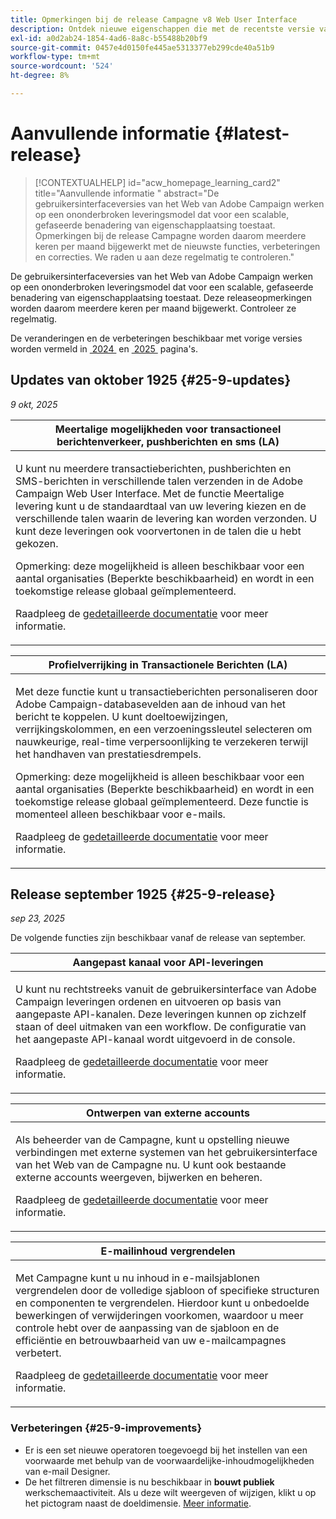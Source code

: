 ```yaml
---
title: Opmerkingen bij de release Campagne v8 Web User Interface
description: Ontdek nieuwe eigenschappen die met de recentste versie van de Gebruikersinterface van het Web van de Campagne komen
exl-id: a0d2ab24-1854-4ad6-8a8c-b55488b20bf9
source-git-commit: 0457e4d0150fe445ae5313377eb299cde40a51b9
workflow-type: tm+mt
source-wordcount: '524'
ht-degree: 8%

---
```


# Aanvullende informatie  {#latest-release}

>[!CONTEXTUALHELP]
>id="acw_homepage_learning_card2"
>title="Aanvullende informatie "
>abstract="De gebruikersinterfaceversies van het Web van Adobe Campaign werken op een ononderbroken leveringsmodel dat voor een scalable, gefaseerde benadering van eigenschapplaatsing toestaat. Opmerkingen bij de release Campagne worden daarom meerdere keren per maand bijgewerkt met de nieuwste functies, verbeteringen en correcties. We raden u aan deze regelmatig te controleren."

De gebruikersinterfaceversies van het Web van Adobe Campaign werken op een ononderbroken leveringsmodel dat voor een scalable, gefaseerde benadering van eigenschapplaatsing toestaat. Deze releaseopmerkingen worden daarom meerdere keren per maand bijgewerkt. Controleer ze regelmatig.

De veranderingen en de verbeteringen beschikbaar met vorige versies worden vermeld in [&#x200B; 2024 &#x200B;](release-notes-24.md) en [&#x200B; 2025 &#x200B;](release-notes-25.md) pagina&#39;s.

## Updates van oktober 1925 {#25-9-updates}

_9 okt, 2025_

<table>
<thead>
<tr>
<th><strong>Meertalige mogelijkheden voor transactioneel berichtenverkeer, pushberichten en sms (LA)</strong><br/></th> 
</tr>
</thead>
<tbody>
<tr>
<td>
<p>U kunt nu meerdere transactieberichten, pushberichten en SMS-berichten in verschillende talen verzenden in de Adobe Campaign Web User Interface. Met de functie Meertalige levering kunt u de standaardtaal van uw levering kiezen en de verschillende talen waarin de levering kan worden verzonden. U kunt deze leveringen ook voorvertonen in de talen die u hebt gekozen.</p>
<p>Opmerking: deze mogelijkheid is alleen beschikbaar voor een aantal organisaties (Beperkte beschikbaarheid) en wordt in een toekomstige release globaal geïmplementeerd.</p>
<p>Raadpleeg de <a href="../msg/multilingual.md">gedetailleerde documentatie</a> voor meer informatie.</p>
</td>
</tr>
</tbody>
</table>

<table>
<thead>
<tr>
<th><strong>Profielverrijking in Transactionele Berichten (LA)</strong><br/></th> 
</tr>
</thead>
<tbody>
<tr>
<td>
<p>Met deze functie kunt u transactieberichten personaliseren door Adobe Campaign-databasevelden aan de inhoud van het bericht te koppelen. U kunt doeltoewijzingen, verrijkingskolommen, en een verzoeningssleutel selecteren om nauwkeurige, real-time verpersoonlijking te verzekeren terwijl het handhaven van prestatiesdrempels.</p>
<p>Opmerking: deze mogelijkheid is alleen beschikbaar voor een aantal organisaties (Beperkte beschikbaarheid) en wordt in een toekomstige release globaal geïmplementeerd. Deze functie is momenteel alleen beschikbaar voor e-mails.</p>
<p>Raadpleeg de <a href="../transactional-messaging/profile-enrichment.md">gedetailleerde documentatie</a> voor meer informatie.</p>
</td>
</tr>
</tbody>
</table>


## Release september 1925 {#25-9-release}

_sep 23, 2025_

De volgende functies zijn beschikbaar vanaf de release van september.

<table>
<thead>
<tr>
<th><strong>Aangepast kanaal voor API-leveringen</strong><br/></th>
</tr>
</thead>
<tbody>
<tr>
<td>
<p>U kunt nu rechtstreeks vanuit de gebruikersinterface van Adobe Campaign leveringen ordenen en uitvoeren op basis van aangepaste API-kanalen. Deze leveringen kunnen op zichzelf staan of deel uitmaken van een workflow. De configuratie van het aangepaste API-kanaal wordt uitgevoerd in de console.</p>
<p>Raadpleeg de <a href="../call-center/gs-custom-channel.md">gedetailleerde documentatie</a> voor meer informatie.</p>
</td>
</tr>
</tbody>
</table>

<table>
<thead>
<tr>
<th><strong>Ontwerpen van externe accounts</strong><br/></th>
</tr>
</thead>
<tbody>
<tr>
<td>
<p>Als beheerder van de Campagne, kunt u opstelling nieuwe verbindingen met externe systemen van het gebruikersinterface van het Web van de Campagne nu. U kunt ook bestaande externe accounts weergeven, bijwerken en beheren.</p>
<p>Raadpleeg de <a href="../administration/create-external-account.md">gedetailleerde documentatie</a> voor meer informatie.</p>
</td>
</tr>
</tbody>
</table>

<table>
<thead>
<tr>
<th><strong>E-mailinhoud vergrendelen</strong><br/></th>
</tr>
</thead>
<tbody>
<tr>
<td>
<p>Met Campagne kunt u nu inhoud in e-mailsjablonen vergrendelen door de volledige sjabloon of specifieke structuren en componenten te vergrendelen. Hierdoor kunt u onbedoelde bewerkingen of verwijderingen voorkomen, waardoor u meer controle hebt over de aanpassing van de sjabloon en de efficiëntie en betrouwbaarheid van uw e-mailcampagnes verbetert.</p>
<p>Raadpleeg de <a href="../content/content-locking.md">gedetailleerde documentatie</a> voor meer informatie.</p>
</td>
</tr>
</tbody>
</table>

<!--table>
<thead>
<tr>
<th><strong>Integration with Adobe GenStudio</strong><br/></th>  LA? sort? Juliette
</tr>
</thead>
<tbody>
<tr>
<td>
<p>To enhance marketing efficiency and to maintain brand consistency, you can now seamlessly integrate GenStudio for Performance Marketing experiences with Campaign. This enables you to leverage GenStudio's AI-power content creation alongside Campaign's advanced orchestration capabilities.<p>
<p>For more information, refer to the detailed documentation.</p>
</td>
</tr>
</tbody>
</table-->

<!--table>
<thead>
<tr>
<th><strong>Dark mode support in the Email designer</strong><br/></th> -> pas sept, modifier composant... -> Juliette
</tr>
</thead>
<tbody>
<tr>
<td>
<p>The Email Designer now offers the ability to switch to dark mode view, where you can additionally define specific custom settings. Note that the final rendering depends on the recipient's email client, and not all email clients support dark mode.</p>
<p>For more information, refer to the detailed documentation.</p>
</td>
</tr>
</tbody>
</table-->

<!--table>>
<thead>
<tr>
<th><strong>Multilingual capabilities for transactional messaging and push notifications (LA)</strong><br/></th> 
</tr>
</thead>
<tbody>
<tr>
<td>
<p>You can now send multiple transactional messages and push notifications in different languages in Adobe Campaign Web User Interface. The Multilingual delivery feature allows you to choose the default language of your delivery as well as the different languages in which the delivery can be sent. You can also preview these deliveries in the languages you have chosen.</p>
<p>Note: this capability is only available for a set of organizations (Limited Availability), and will be rolled out globally in a future release.</p>
<p>For more information, refer to the detailed documentation.</p>
</td>
</tr>
</tbody>
</table-->

<!--table>
<thead>
<tr>
<th><strong>Profile enrichment in Transactional Messages (LA)</strong><br/></th> 
</tr>
</thead>
<tbody>
<tr>
<td>
<p>This capability allows you to personalize transactional messages (Email, SMS, Push) by linking Adobe Campaign database fields to the message content. You can select target mappings, enrichment columns, and a reconciliation key to ensure accurate, real-time personalization while maintaining performance thresholds.</p>
<p>Note: this capability is only available for a set of organizations (Limited Availability), and will be rolled out globally in a future release.</p>
<p>For more information, refer to the detailed documentation.</p>
</td>
</tr>
</tbody>
</table-->

<!--table>
<thead>
<tr>
<th><strong>Dynamic reporting for transactional messaging (LA)</strong><br/></th> 
</tr>
</thead>
<tbody>
<tr>
<td>
<p>Note: this capability is only available for a set of organizations (Limited Availability), and will be rolled out globally in a future release.</p>
<p>For more information, refer to the detailed documentation.</p>
</td>
</tr>
</tbody>
</table-->


### Verbeteringen {#25-9-improvements}

* Er is een set nieuwe operatoren toegevoegd bij het instellen van een voorwaarde met behulp van de voorwaardelijke-inhoudmogelijkheden van e-mail Designer.
* De het filtreren dimensie is nu beschikbaar in **bouwt publiek** werkschemaactiviteit. Als u deze wilt weergeven of wijzigen, klikt u op het pictogram naast de doeldimensie. [Meer informatie](../workflows/activities/build-audience.md#build-audience-configuration).
<!--

NEO-84915 Stop button for deliveries???? ->>> met pas, juste bouton ajouté dans webUI meme comportement que console. bleu, marche, marche pas.
NEO-90345 WebUI - Extended operators for dynamic content ->>>> deja mis
NEO-88858 WebUI - Send proof from execution recurring delivery -> bug
NEO-89777 Content locking on create email template -> juliette
NEO-90365 Multi-lingual – Identify fields editable from variants???? -> fix pour SMS
query activity -> query ds workflow fitleting dimentsion 

-->


